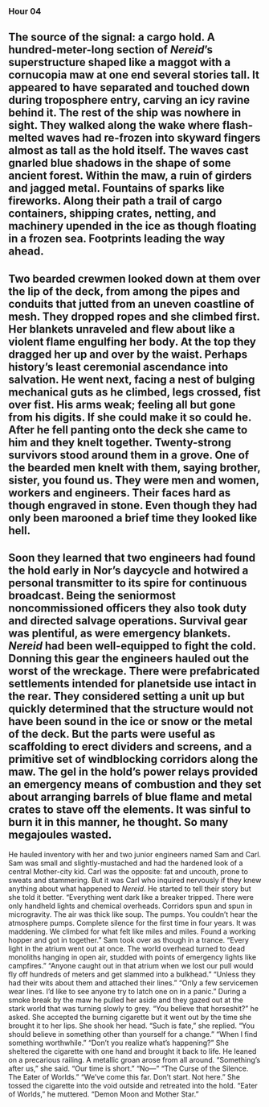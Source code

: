 ### Hour 04
The source of the signal: a cargo hold. A hundred-meter-long section of *Nereid*’s superstructure shaped like a maggot with a cornucopia maw at one end several stories tall. It appeared to have separated and touched down during troposphere entry, carving an icy ravine behind it. The rest of the ship was nowhere in sight.
They walked along the wake where flash-melted waves had re-frozen into skyward fingers almost as tall as the hold itself. The waves cast gnarled blue shadows in the shape of some ancient forest. Within the maw, a ruin of girders and jagged metal. Fountains of sparks like fireworks. Along their path a trail of cargo containers, shipping crates, netting, and machinery upended in the ice as though floating in a frozen sea. Footprints leading the way ahead.
---- 
Two bearded crewmen looked down at them over the lip of the deck, from among the pipes and conduits that jutted from an uneven coastline of mesh. They dropped ropes and she climbed first. Her blankets unraveled and flew about like a violent flame engulfing her body. At the top they dragged her up and over by the waist. Perhaps history’s least ceremonial ascendance into salvation. He went next, facing a nest of bulging mechanical guts as he climbed, legs crossed, fist over fist. His arms weak; feeling all but gone from his digits. If she could make it so could he. After he fell panting onto the deck she came to him and they knelt together. Twenty-strong survivors stood around them in a grove. One of the bearded men knelt with them, saying brother, sister, you found us. 
They were men and women, workers and engineers. Their faces hard as though engraved in stone. Even though they had only been marooned a brief time they looked like hell.
---- 
Soon they learned that two engineers had found the hold early in Nor’s daycycle and hotwired a personal transmitter to its spire for continuous broadcast. Being the seniormost noncommissioned officers they also took duty and directed salvage operations.
Survival gear was plentiful, as were emergency blankets. *Nereid* had been well-equipped to fight the cold. Donning this gear the engineers hauled out the worst of the wreckage. There were prefabricated settlements intended for planetside use intact in the rear. They considered setting a unit up but quickly determined that the structure would not have been sound in the ice or snow or the metal of the deck. But the parts were useful as scaffolding to erect dividers and screens, and a primitive set of windblocking corridors along the maw. The gel in the hold’s power relays provided an emergency means of combustion and they set about arranging barrels of blue flame and metal crates to stave off the elements. It was sinful to burn it in this manner, he thought. So many megajoules wasted.
---- 
He hauled inventory with her and two junior engineers named Sam and Carl. Sam was small and slightly-mustached and had the hardened look of a central Mother-city kid. Carl was the opposite: fat and uncouth, prone to sweats and stammering. But it was Carl who inquired nervously if they knew anything about what happened to *Nereid*. He started to tell their story but she told it better.
“Everything went dark like a breaker tripped. There were only handheld lights and chemical overheads. Corridors spun and spun in microgravity. The air was thick like soup. The pumps. You couldn’t hear the atmosphere pumps. Complete silence for the first time in four years. It was maddening. We climbed for what felt like miles and miles. Found a working hopper and got in together.”
Sam took over as though in a trance. “Every light in the atrium went out at once. The world overhead turned to dead monoliths hanging in open air, studded with points of emergency lights like campfires.”
“Anyone caught out in that atrium when we lost our pull would fly off hundreds of meters and get slammed into a bulkhead.”
“Unless they had their wits about them and attached their lines.”
“Only a few servicemen wear lines. I’d like to see anyone try to latch one on in a panic.”
During a smoke break by the maw he pulled her aside and they gazed out at the stark world that was turning slowly to grey.
“You believe that horseshit?” he asked.
She accepted the burning cigarette but it went out by the time she brought it to her lips. She shook her head. 
“Such is fate,” she replied. “You should believe in something other than yourself for a change.”
“When I find something worthwhile.”
“Don’t you realize what’s happening?”
She sheltered the cigarette with one hand and brought it back to life. He leaned on a precarious railing. A metallic groan arose from all around.
“Something’s after us,” she said. “Our time is short.”
“No—”
“The Curse of the Silence. The Eater of Worlds.”
“We’ve come this far. Don’t start. Not here.”
She tossed the cigarette into the void outside and retreated into the hold.
“Eater of Worlds,” he muttered. “Demon Moon and Mother Star.”